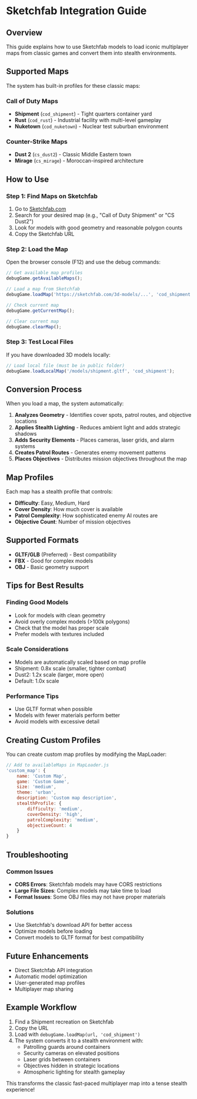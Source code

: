 # Sketchfab Integration Guide

## Overview
This guide explains how to use Sketchfab models to load iconic multiplayer maps from classic games and convert them into stealth environments.

## Supported Maps
The system has built-in profiles for these classic maps:

### Call of Duty Maps
- **Shipment** (`cod_shipment`) - Tight quarters container yard
- **Rust** (`cod_rust`) - Industrial facility with multi-level gameplay
- **Nuketown** (`cod_nuketown`) - Nuclear test suburban environment

### Counter-Strike Maps
- **Dust 2** (`cs_dust2`) - Classic Middle Eastern town
- **Mirage** (`cs_mirage`) - Moroccan-inspired architecture

## How to Use

### Step 1: Find Maps on Sketchfab
1. Go to [Sketchfab.com](https://sketchfab.com)
2. Search for your desired map (e.g., "Call of Duty Shipment" or "CS Dust2")
3. Look for models with good geometry and reasonable polygon counts
4. Copy the Sketchfab URL

### Step 2: Load the Map
Open the browser console (F12) and use the debug commands:

```javascript
// Get available map profiles
debugGame.getAvailableMaps();

// Load a map from Sketchfab
debugGame.loadMap('https://sketchfab.com/3d-models/...', 'cod_shipment');

// Check current map
debugGame.getCurrentMap();

// Clear current map
debugGame.clearMap();
```

### Step 3: Test Local Files
If you have downloaded 3D models locally:

```javascript
// Load local file (must be in public folder)
debugGame.loadLocalMap('/models/shipment.gltf', 'cod_shipment');
```

## Conversion Process
When you load a map, the system automatically:

1. **Analyzes Geometry** - Identifies cover spots, patrol routes, and objective locations
2. **Applies Stealth Lighting** - Reduces ambient light and adds strategic shadows
3. **Adds Security Elements** - Places cameras, laser grids, and alarm systems
4. **Creates Patrol Routes** - Generates enemy movement patterns
5. **Places Objectives** - Distributes mission objectives throughout the map

## Map Profiles
Each map has a stealth profile that controls:

- **Difficulty**: Easy, Medium, Hard
- **Cover Density**: How much cover is available
- **Patrol Complexity**: How sophisticated enemy AI routes are
- **Objective Count**: Number of mission objectives

## Supported Formats
- **GLTF/GLB** (Preferred) - Best compatibility
- **FBX** - Good for complex models
- **OBJ** - Basic geometry support

## Tips for Best Results

### Finding Good Models
- Look for models with clean geometry
- Avoid overly complex models (>100k polygons)
- Check that the model has proper scale
- Prefer models with textures included

### Scale Considerations
- Models are automatically scaled based on map profile
- Shipment: 0.8x scale (smaller, tighter combat)
- Dust2: 1.2x scale (larger, more open)
- Default: 1.0x scale

### Performance Tips
- Use GLTF format when possible
- Models with fewer materials perform better
- Avoid models with excessive detail

## Creating Custom Profiles
You can create custom map profiles by modifying the MapLoader:

```javascript
// Add to availableMaps in MapLoader.js
'custom_map': {
    name: 'Custom Map',
    game: 'Custom Game',
    size: 'medium',
    theme: 'urban',
    description: 'Custom map description',
    stealthProfile: {
        difficulty: 'medium',
        coverDensity: 'high',
        patrolComplexity: 'medium',
        objectiveCount: 4
    }
}
```

## Troubleshooting

### Common Issues
- **CORS Errors**: Sketchfab models may have CORS restrictions
- **Large File Sizes**: Complex models may take time to load
- **Format Issues**: Some OBJ files may not have proper materials

### Solutions
- Use Sketchfab's download API for better access
- Optimize models before loading
- Convert models to GLTF format for best compatibility

## Future Enhancements
- Direct Sketchfab API integration
- Automatic model optimization
- User-generated map profiles
- Multiplayer map sharing

## Example Workflow
1. Find a Shipment recreation on Sketchfab
2. Copy the URL
3. Load with `debugGame.loadMap(url, 'cod_shipment')`
4. The system converts it to a stealth environment with:
   - Patrolling guards around containers
   - Security cameras on elevated positions
   - Laser grids between containers
   - Objectives hidden in strategic locations
   - Atmospheric lighting for stealth gameplay

This transforms the classic fast-paced multiplayer map into a tense stealth experience! 